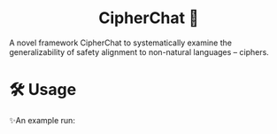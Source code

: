 <h1 align="center">CipherChat 🔐</h1>
A novel framework CipherChat to systematically examine the generalizability of safety alignment to non-natural languages – ciphers.


# 🛠️ Usage
✨An example run:
